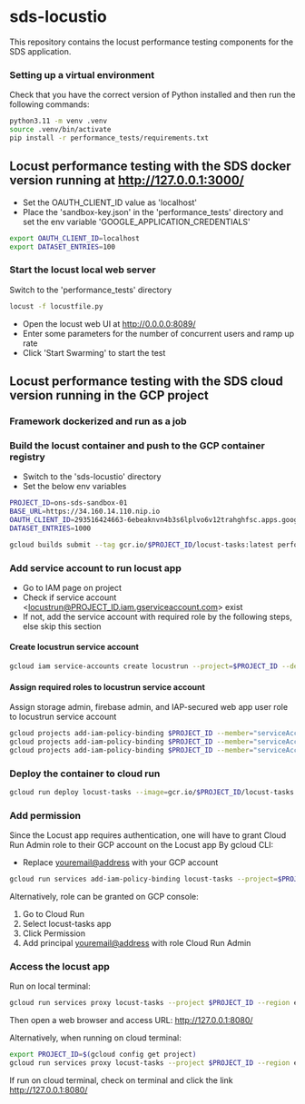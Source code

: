 # sds-locustio

This repository contains the locust performance testing components for the SDS application.

### Setting up a virtual environment

Check that you have the correct version of Python installed and then run the following commands:

```bash
python3.11 -m venv .venv
source .venv/bin/activate
pip install -r performance_tests/requirements.txt
```

## Locust performance testing with the SDS docker version running at http://127.0.0.1:3000/

- Set the OAUTH_CLIENT_ID value as 'localhost'
- Place the 'sandbox-key.json' in the 'performance_tests' directory and set the env variable 'GOOGLE_APPLICATION_CREDENTIALS'

```bash
export OAUTH_CLIENT_ID=localhost
export DATASET_ENTRIES=100
```

### Start the locust local web server

Switch to the 'performance_tests' directory

```bash
locust -f locustfile.py
```

- Open the locust web UI at http://0.0.0.0:8089/
- Enter some parameters for the number of concurrent users and ramp up rate
- Click 'Start Swarming' to start the test

## Locust performance testing with the SDS cloud version running in the GCP project

### Framework dockerized and run as a job

### Build the locust container and push to the GCP container registry

- Switch to the 'sds-locustio' directory
- Set the below env variables

```bash
PROJECT_ID=ons-sds-sandbox-01
BASE_URL=https://34.160.14.110.nip.io
OAUTH_CLIENT_ID=293516424663-6ebeaknvn4b3s6lplvo6v12trahghfsc.apps.googleusercontent.com
DATASET_ENTRIES=1000
```

```bash
gcloud builds submit --tag gcr.io/$PROJECT_ID/locust-tasks:latest performance_tests/
```

### Add service account to run locust app

- Go to IAM page on project
- Check if service account <locustrun@PROJECT_ID.iam.gserviceaccount.com> exist
- If not, add the service account with required role by the following steps, else skip this section

#### Create locustrun service account

```bash
gcloud iam service-accounts create locustrun --project=$PROJECT_ID --description="Service account to run locust app" --display-name="locustrun"
```

#### Assign required roles to locustrun service account

Assign storage admin, firebase admin, and IAP-secured web app user role to locustrun service account

```bash
gcloud projects add-iam-policy-binding $PROJECT_ID --member="serviceAccount:locustrun@$PROJECT_ID.iam.gserviceaccount.com" --role="roles/storage.admin"
gcloud projects add-iam-policy-binding $PROJECT_ID --member="serviceAccount:locustrun@$PROJECT_ID.iam.gserviceaccount.com" --role="roles/firebase.admin"
gcloud projects add-iam-policy-binding $PROJECT_ID --member="serviceAccount:locustrun@$PROJECT_ID.iam.gserviceaccount.com" --role="roles/iap.httpsResourceAccessor"
```

### Deploy the container to cloud run

```bash
gcloud run deploy locust-tasks --image=gcr.io/$PROJECT_ID/locust-tasks:latest --set-env-vars=PROJECT_ID=$PROJECT_ID,BASE_URL=$BASE_URL,OAUTH_CLIENT_ID=$OAUTH_CLIENT_ID,DATASET_ENTRIES=$DATASET_ENTRIES --region=europe-west2 --port=8089 --service-account=locustrun@$PROJECT_ID.iam.gserviceaccount.com --no-allow-unauthenticated
```

### Add permission
Since the Locust app requires authentication, one will have to grant Cloud Run Admin role to their GCP account on the Locust app
By gcloud CLI:

- Replace <youremail@address> with your GCP account

```bash
gcloud run services add-iam-policy-binding locust-tasks --project=$PROJECT_ID --member='user:<youremail@address>' --role='roles/run.admin' --region='europe-west2'
```

Alternatively, role can be granted on GCP console:
1) Go to Cloud Run
2) Select locust-tasks app
3) Click Permission
4) Add principal <youremail@address> with role Cloud Run Admin


### Access the locust app
Run on local terminal:

```bash
gcloud run services proxy locust-tasks --project $PROJECT_ID --region europe-west2
```

Then open a web browser and access URL: http://127.0.0.1:8080/

Alternatively, when running on cloud terminal:

```bash
export PROJECT_ID=$(gcloud config get project)
gcloud run services proxy locust-tasks --project $PROJECT_ID --region europe-west2
```

If run on cloud terminal, check on terminal and click the link http://127.0.0.1:8080/
